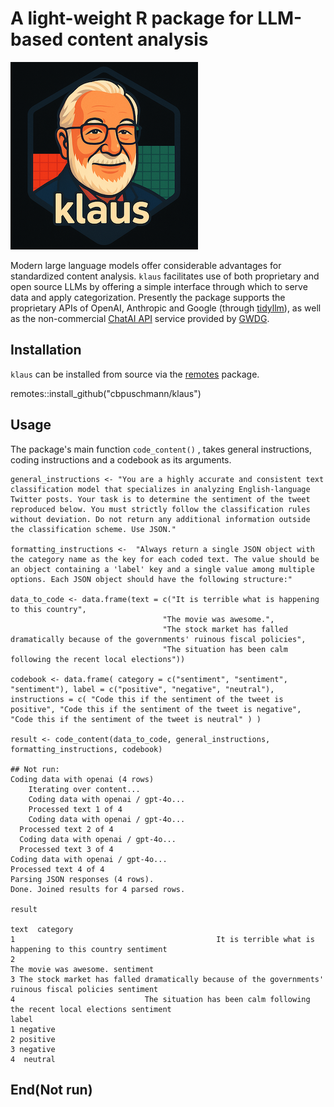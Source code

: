 # A light-weight R package for LLM-based content analysis

![klaus](logo_black.png?raw=true "klaus")

Modern large language models offer considerable advantages for standardized content analysis. `klaus` facilitates use of both proprietary and open source LLMs by offering a simple interface through which to serve data and apply categorization. Presently the package supports the proprietary APIs of OpenAI, Anthropic and Google (through [tidyllm](https://cran.r-project.org/package=tidyllm)), as well as the non-commercial [ChatAI API](https://docs.hpc.gwdg.de/services/saia/index.html) service provided by [GWDG](https://gwdg.de/en/). 

## Installation

`klaus` can be installed from source via the [remotes](https://cran.r-project.org/package=remotes) package.

  remotes::install_github("cbpuschmann/klaus")
  
## Usage

The package's main function `code_content()` , takes general instructions, coding instructions and a codebook as its arguments.
      
    general_instructions <- "You are a highly accurate and consistent text classification model that specializes in analyzing English-language Twitter posts. Your task is to determine the sentiment of the tweet reproduced below. You must strictly follow the classification rules without deviation. Do not return any additional information outside the classification scheme. Use JSON."
  
    formatting_instructions <-  "Always return a single JSON object with the category name as the key for each coded text. The value should be an object containing a 'label' key and a single value among multiple options. Each JSON object should have the following structure:"
  
    data_to_code <- data.frame(text = c("It is terrible what is happening to this country", 
                                      "The movie was awesome.", 
                                      "The stock market has falled dramatically because of the governments' ruinous fiscal policies", 
                                      "The situation has been calm following the recent local elections"))
  
    codebook <- data.frame( category = c("sentiment", "sentiment", "sentiment"), label = c("positive", "negative", "neutral"), instructions = c( "Code this if the sentiment of the tweet is positive", "Code this if the sentiment of the tweet is negative", "Code this if the sentiment of the tweet is neutral" ) )
  
    result <- code_content(data_to_code, general_instructions, formatting_instructions, codebook)
    
    ## Not run:
    Coding data with openai (4 rows)
    	Iterating over content...
    	Coding data with openai / gpt-4o...
    	Processed text 1 of 4
    	Coding data with openai / gpt-4o...
      Processed text 2 of 4
      Coding data with openai / gpt-4o...
      Processed text 3 of 4
    Coding data with openai / gpt-4o...
    Processed text 4 of 4
    Parsing JSON responses (4 rows).
    Done. Joined results for 4 parsed rows.
	
    result
	
    text  category
    1                                             It is terrible what is happening to this country sentiment
    2                                                                       The movie was awesome. sentiment
    3 The stock market has falled dramatically because of the governments' ruinous fiscal policies sentiment
    4                             The situation has been calm following the recent local elections sentiment
    label
    1 negative
    2 positive
    3 negative
    4  neutral

## End(**Not run**)